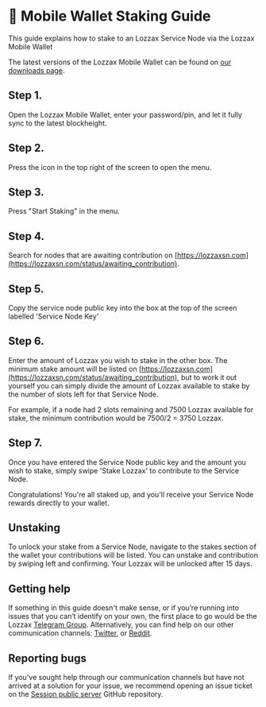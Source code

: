 # 📱 Mobile Wallet Staking Guide

This guide explains how to stake to an Lozzax Service Node via the Lozzax Mobile Wallet

The latest versions of the Lozzax Mobile Wallet can be found on [our downloads page](../../downloads.md).

## Step 1.

Open the Lozzax Mobile Wallet, enter your password/pin, and let it fully sync to the latest blockheight.

## Step 2.

Press the icon in the top right of the screen to open the menu.

## Step 3.

Press "Start Staking" in the menu.

## Step 4.

Search for nodes that are awaiting contribution on [https://lozzaxsn.com](https://lozzaxsn.com/status/awaiting_contribution).

## Step 5.

Copy the service node public key into the box at the top of the screen labelled 'Service Node Key'

## Step 6.

Enter the amount of Lozzax you wish to stake in the other box. The minimum stake amount will be listed on [https://lozzaxsn.com](https://lozzaxsn.com/status/awaiting_contribution), but to work it out yourself you can simply divide the amount of Lozzax available to stake by the number of slots left for that Service Node.

For example, if a node had 2 slots remaining and 7500 Lozzax available for stake, the minimum contribution would be 7500/2 = 3750 Lozzax.

## Step 7.

Once you have entered the Service Node public key and the amount you wish to stake, simply swipe 'Stake Lozzax' to contribute to the Service Node.

Congratulations! You're all staked up, and you'll receive your Service Node rewards directly to your wallet.

## Unstaking

To unlock your stake from a Service Node, navigate to the stakes section of the wallet your contributions will be listed. You can unstake and contribution by swiping left and confirming. Your Lozzax will be unlocked after 15 days.

## Getting help

If something in this guide doesn't make sense, or if you’re running into issues that you can’t identify on your own, the first place to go would be the Lozzax [Telegram Group](https://t.me/Lozzax_Community). Alternatively, you can find help on our other communication channels: [Twitter](https://twitter.com/Lozzax_io), or [Reddit](https://reddit.com/lozzax_io).

## Reporting bugs

If you've sought help through our communication channels but have not arrived at a solution for your issue, we recommend opening an issue ticket on the [Session public server](https://github.com/lozzax-io/session-open-group-server-legacy/issues) GitHub repository.

